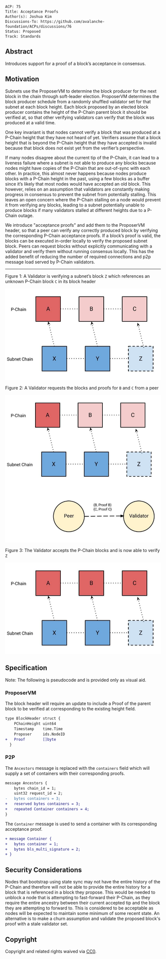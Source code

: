 ```text
ACP: 75
Title: Acceptance Proofs
Author(s): Joshua Kim
Discussions-To: https://github.com/avalanche-foundation/ACPs/discussions/76
Status: Proposed
Track: Standards
```

## Abstract

Introduces support for a proof of a block’s acceptance in consensus.

## Motivation

Subnets use the ProposerVM to determine the block producer for the next block in the chain through soft-leader election. ProposerVM determines the block producer schedule from a randomly shuffled validator set for that subnet at each block height.  Each block proposed by an elected block producer contains the height of the P-Chain parent block it should be verified at, so that other verifying validators can verify that the block was produced at a valid time.

One key invariant is that nodes cannot verify a block that was produced at a P-Chain height that they have not heard of yet. Verifiers assume that a block height that is beyond the P-Chain height that they have accepted is invalid because that block does not exist yet from the verifier’s perspective.

If many nodes disagree about the current tip of the P-Chain, it can lead to a liveness failure where a subnet is not able to produce any blocks because nodes might have copies of the P-Chain that are out-of-sync with each other. In practice, this almost never happens because nodes produce blocks with a P-Chain height in the past, using a few blocks as a buffer since it’s likely that most nodes would have accepted an old block. This however, relies on an assumption that validators are constantly making progress in consensus to prevent the subnet from potentially stalling. This leaves an open concern where the P-Chain stalling on a node would prevent it from verifying any blocks, leading to a subnet potentially unable to produce blocks if many validators stalled at different heights due to a P-Chain outage.

We introduce "acceptance proofs" and add them to the ProposerVM header, so that a peer can verify any correctly produced block by verifying the corresponding P-Chain acceptance proofs. If a block’s proof is valid, the blocks can be executed in-order locally to verify the proposed subnet block. Peers can request blocks without explicitly communicating with a validator and verify them without running consensus locally. This has the added benefit of reducing the number of required connections and p2p message load served by P-Chain validators.

---

Figure 1: A Validator is verifying a subnet’s block `Z` which references an unknown P-Chain block `C` in its block header

![figure 1](./1.jpg)

Figure 2: A Validator requests the blocks and proofs for `B` and `C` from a peer

![figure 2](./2.jpg)

Figure 3: The Validator accepts the P-Chain blocks and is now able to verify `Z`

![figure 3](./3.jpg)

## Specification

Note: The following is pseudocode and is provided only as visual aid.

### ProposerVM

The block header will require an update to include a Proof of the parent block
to be verified at corresponding to the existing height field.

```diff
type BlockHeader struct {
    PChainHeight uint64
    Timestamp    time.Time
    Proposer     ids.NodeID
+   Proof        []byte
  }
```

### P2P

The `Ancestors` message is replaced with the `containers`
field which will supply a set of containers with their corresponding proofs.

```diff
message Ancestors {
    bytes chain_id = 1;
    uint32 request_id = 2;
-   bytes containers = 3;
+   reserved bytes containers = 3;
+   repeated Container containers = 4;
}
```

The `Container` message is used to send a container with its corresponding
acceptance proof.

```diff
+ message Container {
+   bytes container = 1;
+   bytes bls_multi_signature = 2;
+ }
```

## Security Considerations

Nodes that bootstrap using state sync may not have the entire history of the
P-Chain and therefore will not be able to provide the entire history for a block
that is referenced in a block they propose. This would be needed to unblock a node that is attempting to fast-forward their P-Chain, as they require the entire ancestry between their current accepted tip and the block they are attempting to forward to. This is considered to be acceptable as
nodes will be expected to maintain some minimum of some recent state. An alternative is to make a churn assumption and validate the proposed block's proof with a stale validator set.

## Copyright

Copyright and related rights waived via [CC0](https://creativecommons.org/publicdomain/zero/1.0/).
